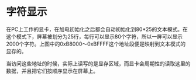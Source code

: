 # 字符显示

在PC上工作的显卡，在加电初始化之后都会自动初始化到80*25的文本模式。在这个模式下，屏幕被划分为25行，每行可以显示80个字符，所以一屏可以显示2000个字符。上图中的0xB8000～0xBFFFF这个地址段便是映射到文本模式的显存的。

当访问这些地址的时候，实际上读写的是显存区域，而显卡会周期性的读取这里的数据，并且把它们按顺序显示在屏幕上。
